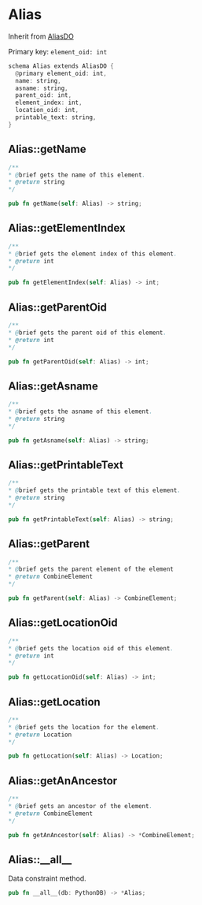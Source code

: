 # Alias

Inherit from [AliasDO](./AliasDO.md)

Primary key: `element_oid: int`

```rust
schema Alias extends AliasDO {
  @primary element_oid: int,
  name: string,
  asname: string,
  parent_oid: int,
  element_index: int,
  location_oid: int,
  printable_text: string,
}
```
## Alias::getName

```java
/**
* @brief gets the name of this element.
* @return string
*/
```
```rust
pub fn getName(self: Alias) -> string;
```
## Alias::getElementIndex

```java
/**
* @brief gets the element index of this element.
* @return int
*/
```
```rust
pub fn getElementIndex(self: Alias) -> int;
```
## Alias::getParentOid

```java
/**
* @brief gets the parent oid of this element.
* @return int
*/
```
```rust
pub fn getParentOid(self: Alias) -> int;
```
## Alias::getAsname

```java
/**
* @brief gets the asname of this element.
* @return string
*/
```
```rust
pub fn getAsname(self: Alias) -> string;
```
## Alias::getPrintableText

```java
/**
* @brief gets the printable text of this element.
* @return string
*/
```
```rust
pub fn getPrintableText(self: Alias) -> string;
```
## Alias::getParent

```java
/**
* @brief gets the parent element of the element
* @return CombineElement 
*/
```
```rust
pub fn getParent(self: Alias) -> CombineElement;
```
## Alias::getLocationOid

```java
/**
* @brief gets the location oid of this element.
* @return int
*/
```
```rust
pub fn getLocationOid(self: Alias) -> int;
```
## Alias::getLocation

```java
/**
* @brief gets the location for the element.
* @return Location
*/
```
```rust
pub fn getLocation(self: Alias) -> Location;
```
## Alias::getAnAncestor

```java
/**
* @brief gets an ancestor of the element.
* @return CombineElement 
*/
```
```rust
pub fn getAnAncestor(self: Alias) -> *CombineElement;
```
## Alias::\_\_all\_\_

Data constraint method.

```rust
pub fn __all__(db: PythonDB) -> *Alias;
```
